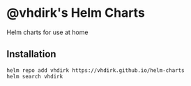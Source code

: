 # @vhdirk's Helm Charts

Helm charts for use at home

## Installation

```console
helm repo add vhdirk https://vhdirk.github.io/helm-charts
helm search vhdirk
```
